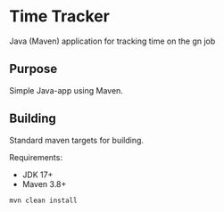 # Time Tracker

Java (Maven) application for tracking time on the gn job

## Purpose

Simple Java-app using Maven.

## Building

Standard maven targets for building.

Requirements:

* JDK 17+
* Maven 3.8+

```bash
mvn clean install
```
